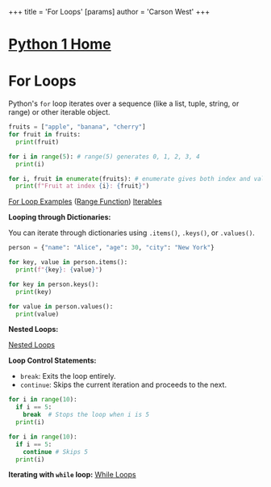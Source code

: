 +++
 title = 'For Loops'
[params]
	author = 'Carson West'
+++
# [Python 1 Home](./../python-1-home/)
# For Loops

Python's `for` loop iterates over a sequence (like a list, tuple, string, or range) or other iterable object.

```python
fruits = ["apple", "banana", "cherry"]
for fruit in fruits:
  print(fruit)

for i in range(5): # range(5) generates 0, 1, 2, 3, 4
  print(i)

for i, fruit in enumerate(fruits): # enumerate gives both index and value
  print(f"Fruit at index {i}: {fruit}")
```

[For Loop Examples](./../for-loop-examples/)  ([Range Function](./../range-function/)) [Iterables](./../iterables/)


**Looping through Dictionaries:**

You can iterate through dictionaries using `.items()`, `.keys()`, or `.values()`.

```python
person = {"name": "Alice", "age": 30, "city": "New York"}

for key, value in person.items():
  print(f"{key}: {value}")

for key in person.keys():
  print(key)

for value in person.values():
  print(value)
```

**Nested Loops:**

[Nested Loops](./../nested-loops/)

**Loop Control Statements:**

* `break`: Exits the loop entirely.
* `continue`: Skips the current iteration and proceeds to the next.

```python
for i in range(10):
  if i == 5:
    break  # Stops the loop when i is 5
  print(i)

for i in range(10):
  if i == 5:
    continue # Skips 5
  print(i)
```

**Iterating with `while` loop:** [While Loops](./../while-loops/)
